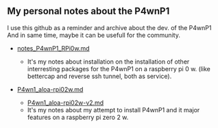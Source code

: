 My personal notes about the P4wnP1
------------------------

I use this github as a reminder and archive about the dev. of the P4wnP1  
And in same time, maybe it can be usefull for the community.

- [notes_P4wnP1_RPi0w.md](https://github.com/V0r-T3x/My_Notes_on_P4wnP1/blob/main/notes_P4wnP1_RPi0w.md)
  - It's my notes about installation on the installation of other interresting packages for the P4wnP1 on a raspberry pi 0 w. (like bettercap and reverse ssh tunnel, both as service).

- [P4wn1_aloa-rpi02w.md](https://github.com/V0r-T3x/My_Notes_on_P4wnP1/blob/main/P4wn1_aloa-rpi02w.md)
  - [P4wn1_aloa-rpi02w-v2.md](https://github.com/V0r-T3x/My_Notes_on_P4wnP1/blob/main/P4wn1_aloa-rpi02w-v2.md)
  - It's my notes about my attempt to install P4wnP1 and it major features on a raspberry pi zero 2 w.
